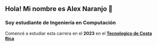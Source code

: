## Hola! Mi nombre es Alex Naranjo 👋
### Soy estudiante de Ingeniería en Computación

Comencé a estudiar esta carrera en el **2023** en el **[Tecnologico de Costa Rica](https://www.tec.ac.cr)**
<!--
**StevenNaranjo/StevenNaranjo** is a ✨ _special_ ✨ repository because its `README.md` (this file) appears on your GitHub profile.

Here are some ideas to get you started:

- 🔭 I’m currently working on ...
- 🌱 I’m currently learning ...
- 👯 I’m looking to collaborate on ...
- 🤔 I’m looking for help with ...
- 💬 Ask me about ...
- 📫 How to reach me: ...
- 😄 Pronouns: ...
- ⚡ Fun fact: ...
-->
